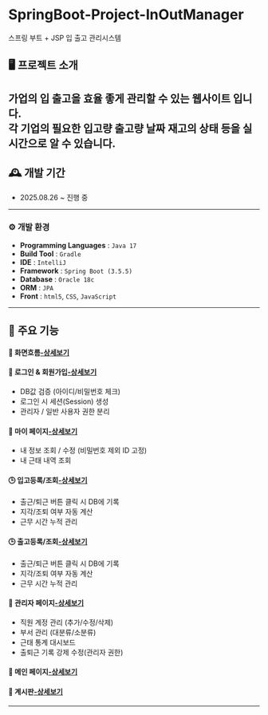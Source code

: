 # SpringBoot-Project-InOutManager
스프링 부트 + JSP 입 출고 관리시스템

## 🖥️ 프로젝트 소개
가업의 입 출고을 효율 좋게 관리할 수 있는 웹사이트 입니다.  
각 기업의 필요한 입고량 출고량 날짜 재고의 상태 등을 실시간으로 알 수 있습니다.
---

## 🕰️ 개발 기간
* 2025.08.26 ~ 진행 중

---
### ⚙️ 개발 환경
- **Programming Languages** : `Java 17`  
- **Build Tool** : `Gradle`  
- **IDE** : `IntelliJ`  
- **Framework** : `Spring Boot (3.5.5)`  
- **Database** : `Oracle 18c` 
- **ORM** : `JPA`  
- **Front** : `html5`, `CSS`, `JavaScript`  

---

## 📌 주요 기능  
#### 👤 화면흐름<a href="https://github.com/jongha8422-sketch/inoutmanager/blob/main/project/boardpage.md" >-상세보기</a>

#### 🔐 로그인 & 회원가입<a href="https://github.com/jongha8422-sketch/inoutmanager/blob/main/project/login.md" >-상세보기</a>
- DB값 검증 (아이디/비밀번호 체크)  
- 로그인 시 세션(Session) 생성  
- 관리자 / 일반 사용자 권한 분리  

#### 👤 마이 페이지<a href="https://github.com/jongha8422-sketch/inoutmanager/blob/main/project/mypage.md" >-상세보기</a>
- 내 정보 조회 / 수정 (비밀번호 제외 ID 고정)  
- 내 근태 내역 조회  

#### 🕒 입고등록/조회<a href="https://github.com/jongha8422-sketch/inoutmanager/blob/main/project/ibpage.md">-상세보기</a>
- 출근/퇴근 버튼 클릭 시 DB에 기록  
- 지각/조퇴 여부 자동 계산  
- 근무 시간 누적 관리

#### 🕒 출고등록/조회<a href="https://github.com/jongha8422-sketch/inoutmanager/blob/main/project/obpage.md">-상세보기</a>
- 출근/퇴근 버튼 클릭 시 DB에 기록  
- 지각/조퇴 여부 자동 계산  
- 근무 시간 누적 관리  
#### 📑 관리자 페이지<a href="https://github.com/jongha8422-sketch/inoutmanager/blob/main/project/admin.md">-상세보기</a>
- 직원 계정 관리 (추가/수정/삭제)  
- 부서 관리 (대분류/소분류)  
- 근태 통계 대시보드  
- 출퇴근 기록 강제 수정(관리자 권한)  

#### 👤 메인 페이지<a href="https://github.com/jongha8422-sketch/inoutmanager/blob/main/project/mainpage.md" >-상세보기</a>


#### 👤 계시판<a href="https://github.com/jongha8422-sketch/inoutmanager/blob/main/project/boardpage.md" >-상세보기</a>


---

